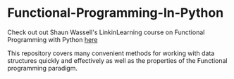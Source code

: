 # Functional-Programming-In-Python

Check out out Shaun Wassell's LinkinLearning course on Functional Programming with Python [here](https://www.linkedin.com/learning/functional-programming-with-python/a-functional-approach-to-transform-code)

This repository covers many convenient methods for working with data structures quickly and effectively as well as the properties of the Functional programming paradigm.
